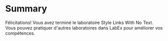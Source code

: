 # Summary

Félicitations! Vous avez terminé le laboratoire Style Links With No Text. Vous pouvez pratiquer d'autres laboratoires dans LabEx pour améliorer vos compétences.
